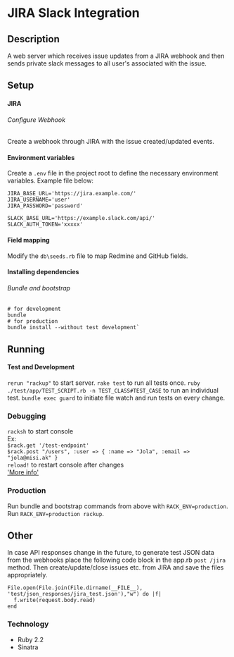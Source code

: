 JIRA Slack Integration
==========================

Description
-----------
A web server which receives issue updates from a JIRA webhook and then sends private slack messages to all user's associated with the issue.

Setup
-----
#### JIRA

###### Configure Webhook
Create a webhook through JIRA with the issue created/updated events.

#### Environment variables
Create a `.env` file in the project root to define the necessary environment variables.
Example file below:
```
JIRA_BASE_URL='https://jira.example.com/'
JIRA_USERNAME='user'
JIRA_PASSWORD='password'

SLACK_BASE_URL='https://example.slack.com/api/'
SLACK_AUTH_TOKEN='xxxxx'
```

#### Field mapping
Modify the `db\seeds.rb` file to map Redmine and GitHub fields.

#### Installing dependencies

###### Bundle and bootstrap
```
# for development
bundle
# for production
bundle install --without test development`
```

Running
-------

#### Test and Development
`rerun "rackup"` to start server.
`rake test` to run all tests once.
`ruby ./test/app/TEST_SCRIPT.rb -n TEST_CLASS#TEST_CASE` to run an individual test.
`bundle exec guard` to initiate file watch and run tests on every change.

### Debugging
`racksh` to start console  
Ex:  
`$rack.get '/test-endpoint'`  
`$rack.post "/users", :user => { :name => "Jola", :email => "jola@misi.ak" }`  
`reload!` to restart console after changes  
['More info'](https://github.com/sickill/racksh)

### Production
Run bundle and bootstrap commands from above with `RACK_ENV=production`.
Run `RACK_ENV=production rackup`.

Other
-----
In case API responses change in the future, to generate test JSON data from the webhooks place the following code block in the app.rb `post /jira` method.
Then create/update/close issues etc. from JIRA and save the files appropriately.
```
File.open(File.join(File.dirname(__FILE__), 'test/json_responses/jira_test.json'),"w") do |f|
  f.write(request.body.read)
end
```

### Technology

- Ruby 2.2
- Sinatra
